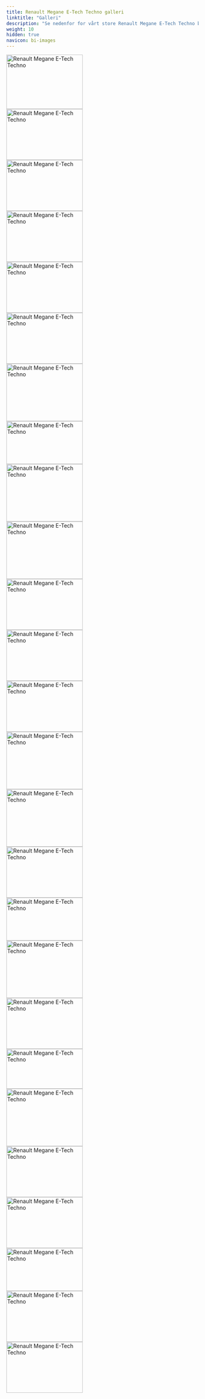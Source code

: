 ```yaml
---
title: Renault Megane E-Tech Techno galleri
linktitle: "Galleri"
description: "Se nedenfor for vårt store Renault Megane E-Tech Techno bildegalleri. Klikk på bildene for høyoppløselige versjoner."
weight: 10
hidden: true
navicon: bi-images
---
```

<!-- markdownlint-disable MD033 -->
<div class="row" id ="my-gallery">
<div class="pswp-grid-item col-12 col-md-6 col-lg-4">
<a href="https://media.evkx.net/multimedia/models/renault/megane/megane_e-tech_techno/charging_1.jpeg"
data-pswp-src="https://media.evkx.net/multimedia/models/renault/megane/megane_e-tech_techno/charging_1.jpeg"
data-pswp-width="3000"
data-pswp-height="2134" 
target="_blank">
<img src="https://media.evkx.net/multimedia/models/renault/megane/megane_e-tech_techno/charging_1_xst.jpeg" alt="Renault Megane E-Tech Techno" width="200px" height="142px" />
</a>
</div>
<div class="pswp-grid-item col-12 col-md-6 col-lg-4">
<a href="https://media.evkx.net/multimedia/models/renault/megane/megane_e-tech_techno/exterior_1.jpeg"
data-pswp-src="https://media.evkx.net/multimedia/models/renault/megane/megane_e-tech_techno/exterior_1.jpeg"
data-pswp-width="3000"
data-pswp-height="1999" 
target="_blank">
<img src="https://media.evkx.net/multimedia/models/renault/megane/megane_e-tech_techno/exterior_1_xst.jpeg" alt="Renault Megane E-Tech Techno" width="200px" height="133px" />
</a>
</div>
<div class="pswp-grid-item col-12 col-md-6 col-lg-4">
<a href="https://media.evkx.net/multimedia/models/renault/megane/megane_e-tech_techno/exterior_2.jpeg"
data-pswp-src="https://media.evkx.net/multimedia/models/renault/megane/megane_e-tech_techno/exterior_2.jpeg"
data-pswp-width="3000"
data-pswp-height="2001" 
target="_blank">
<img src="https://media.evkx.net/multimedia/models/renault/megane/megane_e-tech_techno/exterior_2_xst.jpeg" alt="Renault Megane E-Tech Techno" width="200px" height="133px" />
</a>
</div>
<div class="pswp-grid-item col-12 col-md-6 col-lg-4">
<a href="https://media.evkx.net/multimedia/models/renault/megane/megane_e-tech_techno/exterior_3.jpg"
data-pswp-src="https://media.evkx.net/multimedia/models/renault/megane/megane_e-tech_techno/exterior_3.jpg"
data-pswp-width="3000"
data-pswp-height="2000" 
target="_blank">
<img src="https://media.evkx.net/multimedia/models/renault/megane/megane_e-tech_techno/exterior_3_xst.jpg" alt="Renault Megane E-Tech Techno" width="200px" height="133px" />
</a>
</div>
<div class="pswp-grid-item col-12 col-md-6 col-lg-4">
<a href="https://media.evkx.net/multimedia/models/renault/megane/megane_e-tech_techno/exterior_4.jpeg"
data-pswp-src="https://media.evkx.net/multimedia/models/renault/megane/megane_e-tech_techno/exterior_4.jpeg"
data-pswp-width="3000"
data-pswp-height="2001" 
target="_blank">
<img src="https://media.evkx.net/multimedia/models/renault/megane/megane_e-tech_techno/exterior_4_xst.jpeg" alt="Renault Megane E-Tech Techno" width="200px" height="133px" />
</a>
</div>
<div class="pswp-grid-item col-12 col-md-6 col-lg-4">
<a href="https://media.evkx.net/multimedia/models/renault/megane/megane_e-tech_techno/exterior_5.jpeg"
data-pswp-src="https://media.evkx.net/multimedia/models/renault/megane/megane_e-tech_techno/exterior_5.jpeg"
data-pswp-width="3000"
data-pswp-height="2000" 
target="_blank">
<img src="https://media.evkx.net/multimedia/models/renault/megane/megane_e-tech_techno/exterior_5_xst.jpeg" alt="Renault Megane E-Tech Techno" width="200px" height="133px" />
</a>
</div>
<div class="pswp-grid-item col-12 col-md-6 col-lg-4">
<a href="https://media.evkx.net/multimedia/models/renault/megane/megane_e-tech_techno/exterior_6.jpeg"
data-pswp-src="https://media.evkx.net/multimedia/models/renault/megane/megane_e-tech_techno/exterior_6.jpeg"
data-pswp-width="3000"
data-pswp-height="2250" 
target="_blank">
<img src="https://media.evkx.net/multimedia/models/renault/megane/megane_e-tech_techno/exterior_6_xst.jpeg" alt="Renault Megane E-Tech Techno" width="200px" height="150px" />
</a>
</div>
<div class="pswp-grid-item col-12 col-md-6 col-lg-4">
<a href="https://media.evkx.net/multimedia/models/renault/megane/megane_e-tech_techno/frontseats_1.jpg"
data-pswp-src="https://media.evkx.net/multimedia/models/renault/megane/megane_e-tech_techno/frontseats_1.jpg"
data-pswp-width="1920"
data-pswp-height="1080" 
target="_blank">
<img src="https://media.evkx.net/multimedia/models/renault/megane/megane_e-tech_techno/frontseats_1_xst.jpg" alt="Renault Megane E-Tech Techno" width="200px" height="112px" />
</a>
</div>
<div class="pswp-grid-item col-12 col-md-6 col-lg-4">
<a href="https://media.evkx.net/multimedia/models/renault/megane/megane_e-tech_techno/frontseats_2.jpg.jpeg"
data-pswp-src="https://media.evkx.net/multimedia/models/renault/megane/megane_e-tech_techno/frontseats_2.jpg.jpeg"
data-pswp-width="3000"
data-pswp-height="2250" 
target="_blank">
<img src="https://media.evkx.net/multimedia/models/renault/megane/megane_e-tech_techno/frontseats_2.jpg_xst.jpeg" alt="Renault Megane E-Tech Techno" width="200px" height="150px" />
</a>
</div>
<div class="pswp-grid-item col-12 col-md-6 col-lg-4">
<a href="https://media.evkx.net/multimedia/models/renault/megane/megane_e-tech_techno/headlights_1.jpeg"
data-pswp-src="https://media.evkx.net/multimedia/models/renault/megane/megane_e-tech_techno/headlights_1.jpeg"
data-pswp-width="3000"
data-pswp-height="2250" 
target="_blank">
<img src="https://media.evkx.net/multimedia/models/renault/megane/megane_e-tech_techno/headlights_1_xst.jpeg" alt="Renault Megane E-Tech Techno" width="200px" height="150px" />
</a>
</div>
<div class="pswp-grid-item col-12 col-md-6 col-lg-4">
<a href="https://media.evkx.net/multimedia/models/renault/megane/megane_e-tech_techno/interior_1.jpeg"
data-pswp-src="https://media.evkx.net/multimedia/models/renault/megane/megane_e-tech_techno/interior_1.jpeg"
data-pswp-width="3000"
data-pswp-height="2000" 
target="_blank">
<img src="https://media.evkx.net/multimedia/models/renault/megane/megane_e-tech_techno/interior_1_xst.jpeg" alt="Renault Megane E-Tech Techno" width="200px" height="133px" />
</a>
</div>
<div class="pswp-grid-item col-12 col-md-6 col-lg-4">
<a href="https://media.evkx.net/multimedia/models/renault/megane/megane_e-tech_techno/interior_2.jpeg"
data-pswp-src="https://media.evkx.net/multimedia/models/renault/megane/megane_e-tech_techno/interior_2.jpeg"
data-pswp-width="3000"
data-pswp-height="1999" 
target="_blank">
<img src="https://media.evkx.net/multimedia/models/renault/megane/megane_e-tech_techno/interior_2_xst.jpeg" alt="Renault Megane E-Tech Techno" width="200px" height="133px" />
</a>
</div>
<div class="pswp-grid-item col-12 col-md-6 col-lg-4">
<a href="https://media.evkx.net/multimedia/models/renault/megane/megane_e-tech_techno/interior_3.jpeg"
data-pswp-src="https://media.evkx.net/multimedia/models/renault/megane/megane_e-tech_techno/interior_3.jpeg"
data-pswp-width="3000"
data-pswp-height="2000" 
target="_blank">
<img src="https://media.evkx.net/multimedia/models/renault/megane/megane_e-tech_techno/interior_3_xst.jpeg" alt="Renault Megane E-Tech Techno" width="200px" height="133px" />
</a>
</div>
<div class="pswp-grid-item col-12 col-md-6 col-lg-4">
<a href="https://media.evkx.net/multimedia/models/renault/megane/megane_e-tech_techno/interior_4.jpeg"
data-pswp-src="https://media.evkx.net/multimedia/models/renault/megane/megane_e-tech_techno/interior_4.jpeg"
data-pswp-width="3000"
data-pswp-height="2250" 
target="_blank">
<img src="https://media.evkx.net/multimedia/models/renault/megane/megane_e-tech_techno/interior_4_xst.jpeg" alt="Renault Megane E-Tech Techno" width="200px" height="150px" />
</a>
</div>
<div class="pswp-grid-item col-12 col-md-6 col-lg-4">
<a href="https://media.evkx.net/multimedia/models/renault/megane/megane_e-tech_techno/interior_5.jpeg"
data-pswp-src="https://media.evkx.net/multimedia/models/renault/megane/megane_e-tech_techno/interior_5.jpeg"
data-pswp-width="3000"
data-pswp-height="2250" 
target="_blank">
<img src="https://media.evkx.net/multimedia/models/renault/megane/megane_e-tech_techno/interior_5_xst.jpeg" alt="Renault Megane E-Tech Techno" width="200px" height="150px" />
</a>
</div>
<div class="pswp-grid-item col-12 col-md-6 col-lg-4">
<a href="https://media.evkx.net/multimedia/models/renault/megane/megane_e-tech_techno/main_1.jpeg"
data-pswp-src="https://media.evkx.net/multimedia/models/renault/megane/megane_e-tech_techno/main_1.jpeg"
data-pswp-width="3000"
data-pswp-height="2001" 
target="_blank">
<img src="https://media.evkx.net/multimedia/models/renault/megane/megane_e-tech_techno/main_1_xst.jpeg" alt="Renault Megane E-Tech Techno" width="200px" height="133px" />
</a>
</div>
<div class="pswp-grid-item col-12 col-md-6 col-lg-4">
<a href="https://media.evkx.net/multimedia/models/renault/megane/megane_e-tech_techno/rearlights_1.jpg"
data-pswp-src="https://media.evkx.net/multimedia/models/renault/megane/megane_e-tech_techno/rearlights_1.jpg"
data-pswp-width="3000"
data-pswp-height="1687" 
target="_blank">
<img src="https://media.evkx.net/multimedia/models/renault/megane/megane_e-tech_techno/rearlights_1_xst.jpg" alt="Renault Megane E-Tech Techno" width="200px" height="112px" />
</a>
</div>
<div class="pswp-grid-item col-12 col-md-6 col-lg-4">
<a href="https://media.evkx.net/multimedia/models/renault/megane/megane_e-tech_techno/rearlights_2.jpeg"
data-pswp-src="https://media.evkx.net/multimedia/models/renault/megane/megane_e-tech_techno/rearlights_2.jpeg"
data-pswp-width="3000"
data-pswp-height="2250" 
target="_blank">
<img src="https://media.evkx.net/multimedia/models/renault/megane/megane_e-tech_techno/rearlights_2_xst.jpeg" alt="Renault Megane E-Tech Techno" width="200px" height="150px" />
</a>
</div>
<div class="pswp-grid-item col-12 col-md-6 col-lg-4">
<a href="https://media.evkx.net/multimedia/models/renault/megane/megane_e-tech_techno/screens_1.jpeg"
data-pswp-src="https://media.evkx.net/multimedia/models/renault/megane/megane_e-tech_techno/screens_1.jpeg"
data-pswp-width="3000"
data-pswp-height="2001" 
target="_blank">
<img src="https://media.evkx.net/multimedia/models/renault/megane/megane_e-tech_techno/screens_1_xst.jpeg" alt="Renault Megane E-Tech Techno" width="200px" height="133px" />
</a>
</div>
<div class="pswp-grid-item col-12 col-md-6 col-lg-4">
<a href="https://media.evkx.net/multimedia/models/renault/megane/megane_e-tech_techno/screens_2.jpg"
data-pswp-src="https://media.evkx.net/multimedia/models/renault/megane/megane_e-tech_techno/screens_2.jpg"
data-pswp-width="2400"
data-pswp-height="1256" 
target="_blank">
<img src="https://media.evkx.net/multimedia/models/renault/megane/megane_e-tech_techno/screens_2_xst.jpg" alt="Renault Megane E-Tech Techno" width="200px" height="104px" />
</a>
</div>
<div class="pswp-grid-item col-12 col-md-6 col-lg-4">
<a href="https://media.evkx.net/multimedia/models/renault/megane/megane_e-tech_techno/screens_3.jpeg"
data-pswp-src="https://media.evkx.net/multimedia/models/renault/megane/megane_e-tech_techno/screens_3.jpeg"
data-pswp-width="3000"
data-pswp-height="2250" 
target="_blank">
<img src="https://media.evkx.net/multimedia/models/renault/megane/megane_e-tech_techno/screens_3_xst.jpeg" alt="Renault Megane E-Tech Techno" width="200px" height="150px" />
</a>
</div>
<div class="pswp-grid-item col-12 col-md-6 col-lg-4">
<a href="https://media.evkx.net/multimedia/models/renault/megane/megane_e-tech_techno/secondrowseats_1.jpeg"
data-pswp-src="https://media.evkx.net/multimedia/models/renault/megane/megane_e-tech_techno/secondrowseats_1.jpeg"
data-pswp-width="3000"
data-pswp-height="2001" 
target="_blank">
<img src="https://media.evkx.net/multimedia/models/renault/megane/megane_e-tech_techno/secondrowseats_1_xst.jpeg" alt="Renault Megane E-Tech Techno" width="200px" height="133px" />
</a>
</div>
<div class="pswp-grid-item col-12 col-md-6 col-lg-4">
<a href="https://media.evkx.net/multimedia/models/renault/megane/megane_e-tech_techno/soundsystem_1.jpeg"
data-pswp-src="https://media.evkx.net/multimedia/models/renault/megane/megane_e-tech_techno/soundsystem_1.jpeg"
data-pswp-width="3000"
data-pswp-height="2000" 
target="_blank">
<img src="https://media.evkx.net/multimedia/models/renault/megane/megane_e-tech_techno/soundsystem_1_xst.jpeg" alt="Renault Megane E-Tech Techno" width="200px" height="133px" />
</a>
</div>
<div class="pswp-grid-item col-12 col-md-6 col-lg-4">
<a href="https://media.evkx.net/multimedia/models/renault/megane/megane_e-tech_techno/trunk_1.jpg"
data-pswp-src="https://media.evkx.net/multimedia/models/renault/megane/megane_e-tech_techno/trunk_1.jpg"
data-pswp-width="3000"
data-pswp-height="1688" 
target="_blank">
<img src="https://media.evkx.net/multimedia/models/renault/megane/megane_e-tech_techno/trunk_1_xst.jpg" alt="Renault Megane E-Tech Techno" width="200px" height="112px" />
</a>
</div>
<div class="pswp-grid-item col-12 col-md-6 col-lg-4">
<a href="https://media.evkx.net/multimedia/models/renault/megane/megane_e-tech_techno/trunk_2.jpeg"
data-pswp-src="https://media.evkx.net/multimedia/models/renault/megane/megane_e-tech_techno/trunk_2.jpeg"
data-pswp-width="3000"
data-pswp-height="2001" 
target="_blank">
<img src="https://media.evkx.net/multimedia/models/renault/megane/megane_e-tech_techno/trunk_2_xst.jpeg" alt="Renault Megane E-Tech Techno" width="200px" height="133px" />
</a>
</div>
<div class="pswp-grid-item col-12 col-md-6 col-lg-4">
<a href="https://media.evkx.net/multimedia/models/renault/megane/megane_e-tech_techno/trunk_3.jpeg"
data-pswp-src="https://media.evkx.net/multimedia/models/renault/megane/megane_e-tech_techno/trunk_3.jpeg"
data-pswp-width="3000"
data-pswp-height="2000" 
target="_blank">
<img src="https://media.evkx.net/multimedia/models/renault/megane/megane_e-tech_techno/trunk_3_xst.jpeg" alt="Renault Megane E-Tech Techno" width="200px" height="133px" />
</a>
</div>
</div>
<script type="module">
  import PhotoSwipeLightbox from '/js/photoswipe-lightbox.esm.js';
    const lightbox = new PhotoSwipeLightbox({
       gallery: '#my-gallery',
        children: 'a',
        pswpModule: () => import('/js/photoswipe.esm.js')
    });
lightbox.init();
</script>
